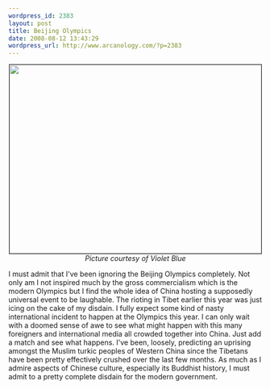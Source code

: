 ```yaml
--- 
wordpress_id: 2383
layout: post
title: Beijing Olympics
date: 2008-08-12 13:43:29
wordpress_url: http://www.arcanology.com/?p=2383
---
```

<p align="center">
                                                                                                                                                                                                                                                                                                                                                                                                                                                                                                                                                                                                                                                                                                                                                                                                                                                                                                        <a href="http://www.flickr.com/photos/violetblue/2752730664/"><img src="http://farm4.static.flickr.com/3120/2752730664_64fc47375f.jpg" height="375" width="500" border="1" /></a><br /><em>Picture courtesy of Violet Blue</em>
                                                                                                                                                                                                                                                                                                                                                                                                                                                                                                                                                                                                                                                                                                                                                                                                                                                                                                      </p> I must admit that I've been ignoring the Beijing Olympics completely. Not only am I not inspired much by the gross commercialism which is the modern Olympics but I find the whole idea of China hosting a supposedly universal event to be laughable. The rioting in Tibet earlier this year was just icing on the cake of my disdain. I fully expect some kind of nasty international incident to happen at the Olympics this year. I can only wait with a doomed sense of awe to see what might happen with this many foreigners and international media all crowded together into China. Just add a match and see what happens. I've been, loosely, predicting an uprising amongst the Muslim turkic peoples of Western China since the Tibetans have been pretty effectively crushed over the last few months. As much as I admire aspects of Chinese culture, especially its Buddhist history, I must admit to a pretty complete disdain for the modern government.